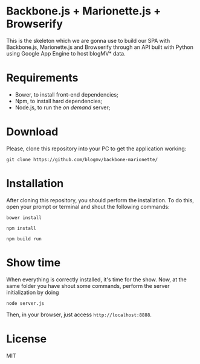 Backbone.js + Marionette.js + Browserify
================

This is the skeleton which we are gonna use to build our SPA with Backbone.js, Marionette.js and Browserify through an API built with Python using Google App Engine to host blogMV* data.

Requirements
================

- Bower, to install front-end dependencies;
- Npm, to install hard dependencies;
- Node.js, to run the *on demand* server;

Download
================
Please, clone this repository into your PC to get the application working:

```
git clone https://github.com/blogmv/backbone-marionette/
```

Installation
================
After cloning this repository, you should perform the installation. To do this, open your prompt or terminal and
shout the following commands:

```
bower install
```

```
npm install
```

```
npm build run
```

Show time
================
When everything is correctly installed, it's time for the show. Now, at the same folder
you have shout some commands, perform the server initialization by doing

```
node server.js
```

Then, in your browser, just access `http://localhost:8888`.

License
================
MIT